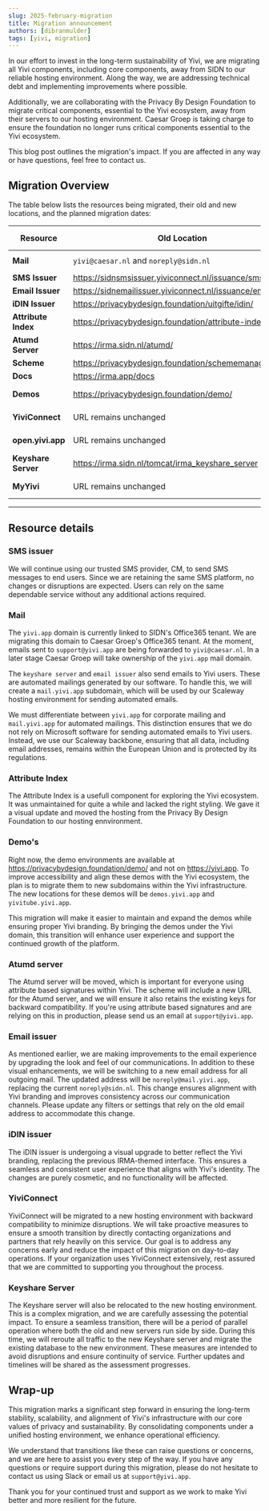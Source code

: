 ```yaml
---
slug: 2025-february-migration
title: Migration announcement
authors: [dibranmulder]
tags: [yivi, migration]
---
```


In our effort to invest in the long-term sustainability of Yivi, we are migrating all Yivi components, including core components, away from SIDN to our reliable hosting environment. Along the way, we are addressing technical debt and implementing improvements where possible.

Additionally, we are collaborating with the Privacy By Design Foundation to migrate critical components, essential to the Yivi ecosystem, away from their servers to our hosting environment. Caesar Groep is taking charge to ensure the foundation no longer runs critical components essential to the Yivi ecosystem.

This blog post outlines the migration's impact. If you are affected in any way or have questions, feel free to contact us.

<!-- truncate -->

## Migration Overview
The table below lists the resources being migrated, their old and new locations, and the planned migration dates:

| **Resource**          | **Old Location**                                           | **New Location**                      | **Migration Date**   |
|-----------------------|------------------------------------------------------------|---------------------------------------|----------------------|
| **Mail**              | `yivi@caesar.nl` and `noreply@sidn.nl`                     | `support@yivi.app` and `noreply@mail.yivi.app`| ✅ Ready     |
| **SMS Issuer**        | https://sidnsmsissuer.yiviconnect.nl/issuance/sms          | https://sms-issuer.yivi.app           | ✅ Ready             |
| **Email Issuer**      | https://sidnemailissuer.yiviconnect.nl/issuance/email      | https://email-issuer.yivi.app         | ✅ Ready             |
| **iDIN Issuer**       | https://privacybydesign.foundation/uitgifte/idin/          | https://idin-issuer.yivi.app          | ✅ Ready         |
| **Attribute Index**   | https://privacybydesign.foundation/attribute-index/en/     | https://attribute-index.yivi.app      | 🚀 Deploying      |
| **Atumd Server**      | https://irma.sidn.nl/atumd/                                | https://atumd.yivi.app                | ✅ Ready         |
| **Scheme**            | https://privacybydesign.foundation/schememanager/pbdf      | https://scheme.yivi.app/pbdf          | ✅ Ready          |
| **Docs**              | https://irma.app/docs                                      | https://docs.yivi.app                 | ✅ Ready |
| **Demos**             | https://privacybydesign.foundation/demo/                   | https://demos.yivi.app                | 🚀 Deploying         |
| **YiviConnect**       | URL remains unchanged                                      | URL remains unchanged                 | February 2025 |
| **open.yivi.app**     | URL remains unchanged                                      | URL remains unchanged                 | February 2025 |
| **Keyshare Server**   | https://irma.sidn.nl/tomcat/irma_keyshare_server           | https://keyshare.yivi.app             | March 2025 |
| **MyYivi**            | URL remains unchanged                                      | URL remains unchanged                 | March 2025 |

---
<!-- truncate -->

## Resource details

### SMS issuer
We will continue using our trusted SMS provider, CM, to send SMS messages to end users. Since we are retaining the same SMS platform, no changes or disruptions are expected. Users can rely on the same dependable service without any additional actions required.

### Mail
The `yivi.app` domain is currently linked to SIDN's Office365 tenant. We are migrating this domain to Caesar Groep's Office365 tenant. At the moment, emails sent to `support@yivi.app` are being forwarded to `yivi@caesar.nl`. In a later stage Caesar Groep will take ownership of the `yivi.app` mail domain.

The `keyshare server` and `email issuer` also send emails to Yivi users. These are automated mailings generated by our software. To handle this, we will create a `mail.yivi.app` subdomain, which will be used by our Scaleway hosting environment for sending automated emails.

We must differentiate between `yivi.app` for corporate mailing and `mail.yivi.app` for automated mailings. This distinction ensures that we do not rely on Microsoft software for sending automated emails to Yivi users. Instead, we use our Scaleway backbone, ensuring that all data, including email addresses, remains within the European Union and is protected by its regulations.

### Attribute Index
The Attribute Index is a usefull component for exploring the Yivi ecosystem. It was unmaintained for quite a while and lacked the right styling. We gave it a visual update and moved the hosting from the Privacy By Design Foundation to our hosting ennvironment.

### Demo's
Right now, the demo environments are available at https://privacybydesign.foundation/demo/ and not on https://yivi.app. To improve accessibility and align these demos with the Yivi ecosystem, the plan is to migrate them to new subdomains within the Yivi infrastructure. The new locations for these demos will be `demos.yivi.app` and `yivitube.yivi.app`.

This migration will make it easier to maintain and expand the demos while ensuring proper Yivi branding. By bringing the demos under the Yivi domain, this transition will enhance user experience and support the continued growth of the platform.

### Atumd server
The Atumd server will be moved, which is important for everyone using attribute based signatures within Yivi. The scheme will include a new URL for the Atumd server, and we will ensure it also retains the existing keys for backward compatibility. If you're using attribute based signatures and are relying on this in production, please send us an email at `support@yivi.app`.

### Email issuer
As mentioned earlier, we are making improvements to the email experience by upgrading the look and feel of our communications. In addition to these visual enhancements, we will be switching to a new email address for all outgoing mail. The updated address will be `noreply@mail.yivi.app`, replacing the current `noreply@sidn.nl`. This change ensures alignment with Yivi branding and improves consistency across our communication channels. Please update any filters or settings that rely on the old email address to accommodate this change.

### iDIN issuer
The iDIN issuer is undergoing a visual upgrade to better reflect the Yivi branding, replacing the previous IRMA-themed interface. This ensures a seamless and consistent user experience that aligns with Yivi's identity. The changes are purely cosmetic, and no functionality will be affected.

### YiviConnect
YiviConnect will be migrated to a new hosting environment with backward compatibility to minimize disruptions. We will take proactive measures to ensure a smooth transition by directly contacting organizations and partners that rely heavily on this service. Our goal is to address any concerns early and reduce the impact of this migration on day-to-day operations. If your organization uses YiviConnect extensively, rest assured that we are committed to supporting you throughout the process.

### Keyshare Server
The Keyshare server will also be relocated to the new hosting environment. This is a complex migration, and we are carefully assessing the potential impact. To ensure a seamless transition, there will be a period of parallel operation where both the old and new servers run side by side. During this time, we will reroute all traffic to the new Keyshare server and migrate the existing database to the new environment. These measures are intended to avoid disruptions and ensure continuity of service. Further updates and timelines will be shared as the assessment progresses.

## Wrap-up
This migration marks a significant step forward in ensuring the long-term stability, scalability, and alignment of Yivi's infrastructure with our core values of privacy and sustainability. By consolidating components under a unified hosting environment, we enhance operational efficiency.

We understand that transitions like these can raise questions or concerns, and we are here to assist you every step of the way. If you have any questions or require support during this migration, please do not hesitate to contact us using Slack or email us at `support@yivi.app`.

Thank you for your continued trust and support as we work to make Yivi better and more resilient for the future.
